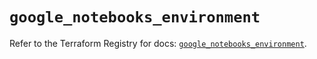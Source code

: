 # `google_notebooks_environment`

Refer to the Terraform Registry for docs: [`google_notebooks_environment`](https://registry.terraform.io/providers/hashicorp/google-beta/6.30.0/docs/resources/google_notebooks_environment).
